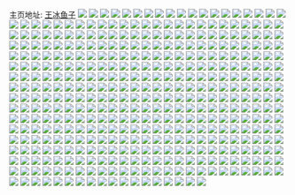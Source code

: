 主页地址: [王冰鱼子](https://weibo.com/u/5140104811) 
![](https://wx4.sinaimg.cn/mw2000/005BRm4jly1gjb1f6do5jj316o1kwkjm.jpg) 
![](https://wx4.sinaimg.cn/mw2000/005BRm4jly1gjb1f8lh24j31kw1kw4qr.jpg) 
![](https://wx4.sinaimg.cn/mw2000/005BRm4jly1gjb1f76wvvj316o1kwb2a.jpg) 
![](https://wx4.sinaimg.cn/mw2000/005BRm4jly1gjb1fb31lfj310q1j4qv5.jpg) 
![](https://wx4.sinaimg.cn/mw2000/005BRm4jly1gjb1f9zhinj316o16o7wh.jpg) 
![](https://wx4.sinaimg.cn/mw2000/005BRm4jly1gjb1f9g8dsj316o16o7wh.jpg) 
![](https://wx4.sinaimg.cn/mw2000/005BRm4jgy1gj2ok2o9hzj30u0140jx5.jpg) 
![](https://wx4.sinaimg.cn/mw2000/005BRm4jgy1gj2ok3k93bj30u0140dkt.jpg) 
![](https://wx4.sinaimg.cn/mw2000/005BRm4jgy1gj2ok4modkj30sz1kwgw3.jpg) 
![](https://wx4.sinaimg.cn/mw2000/005BRm4jgy1gj2ok59hcyj30u00u00v5.jpg) 
![](https://wx4.sinaimg.cn/mw2000/005BRm4jgy1giy0w6clx0j30u00u0why.jpg) 
![](https://wx4.sinaimg.cn/mw2000/005BRm4jgy1giy107efslj30u0140tda.jpg) 
![](https://wx4.sinaimg.cn/mw2000/005BRm4jgy1giy0w7v36jj30u0140wl5.jpg) 
![](https://wx4.sinaimg.cn/mw2000/005BRm4jgy1giy0w8o0ckj30u01400ya.jpg) 
![](https://wx4.sinaimg.cn/mw2000/005BRm4jgy1giy0w744u3j30u0140gpu.jpg) 
![](https://wx4.sinaimg.cn/mw2000/005BRm4jgy1giy0waecyrj30u02ziaou.jpg) 
![](https://wx4.sinaimg.cn/mw2000/005BRm4jgy1giy0wb7kwqj31400u077n.jpg) 
![](https://wx4.sinaimg.cn/mw2000/005BRm4jgy1giy0wc6wgwj30u0230dn2.jpg) 
![](https://wx4.sinaimg.cn/mw2000/005BRm4jgy1giy0wpw01sj30u0411asc.jpg) 
![](https://wx4.sinaimg.cn/mw2000/005BRm4jgy1giy10r2i2rj30u0140tiv.jpg) 
![](https://wx4.sinaimg.cn/mw2000/005BRm4jgy1giy11cf1e1j30u0140dkm.jpg) 
![](https://wx4.sinaimg.cn/mw2000/005BRm4jgy1giy11e4t5qj31400u0agz.jpg) 
![](https://wx4.sinaimg.cn/mw2000/005BRm4jgy1giy11xm4lij30u0145780.jpg) 
![](https://wx4.sinaimg.cn/mw2000/005BRm4jgy1giy11y8detj316n0sg41t.jpg) 
![](https://wx4.sinaimg.cn/mw2000/005BRm4jgy1ghynvsvaumj316o1kwx6p.jpg) 
![](https://wx4.sinaimg.cn/mw2000/005BRm4jgy1ghynvtp07pj31231fxb29.jpg) 
![](https://wx4.sinaimg.cn/mw2000/005BRm4jgy1ghynvumq35j316o1kw7wh.jpg) 
![](https://wx4.sinaimg.cn/mw2000/005BRm4jgy1ghynvvqgrrj316o1kw7wi.jpg) 
![](https://wx4.sinaimg.cn/mw2000/005BRm4jgy1ghynvx6y1ej316o1kw4qq.jpg) 
![](https://wx4.sinaimg.cn/mw2000/005BRm4jgy1ghynvy13twj316o1kw1kx.jpg) 
![](https://wx4.sinaimg.cn/mw2000/005BRm4jgy1ghynvz5t8xj316o1kw1ky.jpg) 
![](https://wx4.sinaimg.cn/mw2000/005BRm4jgy1ghynw027u4j313r1h0b29.jpg) 
![](https://wx4.sinaimg.cn/mw2000/005BRm4jgy1ghynw0t158j316o1kw1kx.jpg) 
![](https://wx4.sinaimg.cn/mw2000/005BRm4jgy1ghsvso1fetj315o8zre87.jpg) 
![](https://wx4.sinaimg.cn/mw2000/005BRm4jgy1ghsvsuxxxvj315oaf3u16.jpg) 
![](https://wx4.sinaimg.cn/mw2000/005BRm4jgy1ghsvthrs21j315o3rfqv8.jpg) 
![](https://wx4.sinaimg.cn/mw2000/005BRm4jgy1ghsvt23ecuj315oalvqvc.jpg) 
![](https://wx4.sinaimg.cn/mw2000/005BRm4jgy1ghsvt7d2jmj315o83r4qw.jpg) 
![](https://wx4.sinaimg.cn/mw2000/005BRm4jgy1ghsvsy38z6j315o6d9qv8.jpg) 
![](https://wx4.sinaimg.cn/mw2000/005BRm4jgy1ghsvtb6kgbj315o93gb2f.jpg) 
![](https://wx4.sinaimg.cn/mw2000/005BRm4jgy1ghsvtlfc7dj315o87ahdx.jpg) 
![](https://wx4.sinaimg.cn/mw2000/005BRm4jgy1ghsvtes2qfj315o5vv1l2.jpg) 
![](https://wx4.sinaimg.cn/mw2000/005BRm4jgy1ghiki7npywj316o1kw1ky.jpg) 
![](https://wx4.sinaimg.cn/mw2000/005BRm4jgy1ghiki64ruqj316o1kwnpd.jpg) 
![](https://wx4.sinaimg.cn/mw2000/005BRm4jgy1ghiki94y7nj316o1kwu0x.jpg) 
![](https://wx4.sinaimg.cn/mw2000/005BRm4jgy1ghiki2pjsbj315o336e83.jpg) 
![](https://wx4.sinaimg.cn/mw2000/005BRm4jgy1ghiki3wg83j31441441kx.jpg) 
![](https://wx4.sinaimg.cn/mw2000/005BRm4jgy1ghiki4gffzj30qo0zkkgs.jpg) 
![](https://wx4.sinaimg.cn/mw2000/005BRm4jgy1ghiki5bv20j315m1jg7wh.jpg) 
![](https://wx4.sinaimg.cn/mw2000/005BRm4jgy1ghikiaiw8nj319t1cqnpd.jpg) 
![](https://wx4.sinaimg.cn/mw2000/005BRm4jgy1ghikibop4jj316o1kwb2a.jpg) 
![](https://wx4.sinaimg.cn/mw2000/005BRm4jgy1ghdvoy2zr8j315o1qix6p.jpg) 
![](https://wx4.sinaimg.cn/mw2000/005BRm4jgy1ghdvouwegyj315o2pakjm.jpg) 
![](https://wx4.sinaimg.cn/mw2000/005BRm4jgy1ghdvoksufkj315o1qikjl.jpg) 
![](https://wx4.sinaimg.cn/mw2000/005BRm4jgy1ghdvoru68aj315o2lmx6q.jpg) 
![](https://wx4.sinaimg.cn/mw2000/005BRm4jgy1ghdvopnxy8j315o3h0hdv.jpg) 
![](https://wx4.sinaimg.cn/mw2000/005BRm4jgy1ghdvot9sdcj315o36lqv6.jpg) 
![](https://wx4.sinaimg.cn/mw2000/005BRm4jgy1ghdvowszntj315o2w6hdv.jpg) 
![](https://wx4.sinaimg.cn/mw2000/005BRm4jgy1ghdvon9hjmj315o36lkjl.jpg) 
![](https://wx4.sinaimg.cn/mw2000/005BRm4jgy1ghdvoo6skfj316o16ou0x.jpg) 
![](https://wx4.sinaimg.cn/mw2000/005BRm4jgy1gh27j4zaxoj31fa0yq4q4.jpg) 
![](https://wx4.sinaimg.cn/mw2000/005BRm4jgy1gh27izedl1j31kw1kwnpe.jpg) 
![](https://wx4.sinaimg.cn/mw2000/005BRm4jgy1gh27iurmpoj316o1kwb2a.jpg) 
![](https://wx4.sinaimg.cn/mw2000/005BRm4jgy1gh27j0jp0cj316o16okjl.jpg) 
![](https://wx4.sinaimg.cn/mw2000/005BRm4jgy1gh27j2b75hj316o1kw1ky.jpg) 
![](https://wx4.sinaimg.cn/mw2000/005BRm4jgy1gh27j3tfrvj316o1kwb2a.jpg) 
![](https://wx4.sinaimg.cn/mw2000/005BRm4jgy1gh27iw37uzj31hc1hcx6p.jpg) 
![](https://wx4.sinaimg.cn/mw2000/005BRm4jgy1gh27ixyi2hj316o16ohdt.jpg) 
![](https://wx4.sinaimg.cn/mw2000/005BRm4jgy1gh27ix0z04j316o16ob29.jpg) 
![](https://wx4.sinaimg.cn/mw2000/005BRm4jgy1gh0ypb8zd1j316o16oaw2.jpg) 
![](https://wx4.sinaimg.cn/mw2000/005BRm4jgy1gh0ypdsixqj316o16o4qp.jpg) 
![](https://wx4.sinaimg.cn/mw2000/005BRm4jgy1gh0ypfn8i2j31kw1kwx6p.jpg) 
![](https://wx4.sinaimg.cn/mw2000/005BRm4jgy1gh0ypgvmbqj31fe1fee81.jpg) 
![](https://wx4.sinaimg.cn/mw2000/005BRm4jgy1ggwhi5ryqvj316o16ohdt.jpg) 
![](https://wx4.sinaimg.cn/mw2000/005BRm4jgy1ggwhi6b781j30bq0dkmzr.jpg) 
![](https://wx4.sinaimg.cn/mw2000/005BRm4jgy1ggwhi8p7i4j31hc1hcb2a.jpg) 
![](https://wx4.sinaimg.cn/mw2000/005BRm4jgy1ggwhi7dpmdj316o16oe81.jpg) 
![](https://wx4.sinaimg.cn/mw2000/005BRm4jgy1ggwhi9kfgsj316o16ob29.jpg) 
![](https://wx4.sinaimg.cn/mw2000/005BRm4jgy1ggwhiadb5bj316o16ohdt.jpg) 
![](https://wx4.sinaimg.cn/mw2000/005BRm4jgy1ggvi3xjsioj30u014047p.jpg) 
![](https://wx4.sinaimg.cn/mw2000/005BRm4jgy1ggvi3yaxs2j31400u0did.jpg) 
![](https://wx4.sinaimg.cn/mw2000/005BRm4jgy1ggvi3zbg51j30u00u010y.jpg) 
![](https://wx4.sinaimg.cn/mw2000/005BRm4jgy1ggvi40cxczj30u00u0gnt.jpg) 
![](https://wx4.sinaimg.cn/mw2000/005BRm4jgy1ggt328fnpwj316o1kw1ky.jpg) 
![](https://wx4.sinaimg.cn/mw2000/005BRm4jgy1ggt32awu9rj316o1kwqv5.jpg) 
![](https://wx4.sinaimg.cn/mw2000/005BRm4jgy1ggt32dxux4j30q20q2e09.jpg) 
![](https://wx4.sinaimg.cn/mw2000/005BRm4jgy1ggt32g5y6aj312c1kw7wh.jpg) 
![](https://wx4.sinaimg.cn/mw2000/005BRm4jgy1ggqyxcb83jj31kw16oqv5.jpg) 
![](https://wx4.sinaimg.cn/mw2000/005BRm4jgy1ggqyxdajpmj31kw16oqv5.jpg) 
![](https://wx4.sinaimg.cn/mw2000/005BRm4jgy1ggqyxebff1j31kw16oqv5.jpg) 
![](https://wx4.sinaimg.cn/mw2000/005BRm4jgy1ggqyxfa5rdj31kw16oqv5.jpg) 
![](https://wx4.sinaimg.cn/mw2000/005BRm4jgy1ggqyxgwm6mj305g04y746.jpg) 
![](https://wx4.sinaimg.cn/mw2000/005BRm4jgy1ggqyxghl1qj31kw1kw1ky.jpg) 
![](https://wx4.sinaimg.cn/mw2000/005BRm4jgy1ggjsk7h5o9j31400u0teg.jpg) 
![](https://wx4.sinaimg.cn/mw2000/005BRm4jgy1ggjsk6mo8qj31400u0n2o.jpg) 
![](https://wx4.sinaimg.cn/mw2000/005BRm4jgy1ggjsk1whmij31400u0agr.jpg) 
![](https://wx4.sinaimg.cn/mw2000/005BRm4jgy1ggjsk2lducj31400u0wki.jpg) 
![](https://wx4.sinaimg.cn/mw2000/005BRm4jgy1ggjsk134gcj30u00u0djd.jpg) 
![](https://wx4.sinaimg.cn/mw2000/005BRm4jgy1ggjsk3rn9cj30u02i07fn.jpg) 
![](https://wx4.sinaimg.cn/mw2000/005BRm4jgy1ggfa2rnx4vj30u00u0jus.jpg) 
![](https://wx4.sinaimg.cn/mw2000/005BRm4jgy1ggfa2t3u5oj30u00u0gp9.jpg) 
![](https://wx4.sinaimg.cn/mw2000/005BRm4jgy1ggfa2ttbn5j30u00u0dit.jpg) 
![](https://wx4.sinaimg.cn/mw2000/005BRm4jgy1ggfa2scs3pj30u00u00vp.jpg) 
![](https://wx4.sinaimg.cn/mw2000/005BRm4jgy1gft8z32jxrj318z0u076r.jpg) 
![](https://wx4.sinaimg.cn/mw2000/005BRm4jgy1gft8yze86yj318z0u0tbb.jpg) 
![](https://wx4.sinaimg.cn/mw2000/005BRm4jgy1gft8ytllzzj30u018zwi6.jpg) 
![](https://wx4.sinaimg.cn/mw2000/005BRm4jgy1gft8z02gsrj30u00u0mze.jpg) 
![](https://wx4.sinaimg.cn/mw2000/005BRm4jgy1gft8yudovqj30u018zjux.jpg) 
![](https://wx4.sinaimg.cn/mw2000/005BRm4jgy1gft8yvzxrij30u00u0dj6.jpg) 
![](https://wx4.sinaimg.cn/mw2000/005BRm4jgy1gft8z21p3uj30vw0u0di2.jpg) 
![](https://wx4.sinaimg.cn/mw2000/005BRm4jgy1gft8yx1696j30u0140adb.jpg) 
![](https://wx4.sinaimg.cn/mw2000/005BRm4jgy1gft8z14zd8j30u01o0gsw.jpg) 
![](https://wx4.sinaimg.cn/mw2000/005BRm4jgy1gfgjhxpkk8j31w01w01l1.jpg) 
![](https://wx4.sinaimg.cn/mw2000/005BRm4jgy1gfgjhyj1vsj30u01907us.jpg) 
![](https://wx4.sinaimg.cn/mw2000/005BRm4jgy1gfgji4oqp2j31w02io4qt.jpg) 
![](https://wx4.sinaimg.cn/mw2000/005BRm4jgy1gfgji5fit8j30nk0nk14g.jpg) 
![](https://wx4.sinaimg.cn/mw2000/005BRm4jgy1gfgjia4go8j31w02io7wo.jpg) 
![](https://wx4.sinaimg.cn/mw2000/005BRm4jgy1gfgji7f8xhj31w01w0e85.jpg) 
![](https://wx4.sinaimg.cn/mw2000/005BRm4jgy1gfd6z6sf9wj30u00vsafp.jpg) 
![](https://wx4.sinaimg.cn/mw2000/005BRm4jgy1geunxgax9vj312g0u0q8h.jpg) 
![](https://wx4.sinaimg.cn/mw2000/005BRm4jgy1geunxisroyj30u01kuadz.jpg) 
![](https://wx4.sinaimg.cn/mw2000/005BRm4jgy1geunxlgmnaj30u00u0di9.jpg) 
![](https://wx4.sinaimg.cn/mw2000/005BRm4jgy1geeffd96vhj30u01400yv.jpg) 
![](https://wx4.sinaimg.cn/mw2000/005BRm4jgy1geefff2jjzj30u0140aiy.jpg) 
![](https://wx4.sinaimg.cn/mw2000/005BRm4jgy1geeffgsr17j30u01407fd.jpg) 
![](https://wx4.sinaimg.cn/mw2000/005BRm4jgy1geeffhx7h4j30u10u07bh.jpg) 
![](https://wx4.sinaimg.cn/mw2000/005BRm4jgy1geeffjumpej30u0140490.jpg) 
![](https://wx4.sinaimg.cn/mw2000/005BRm4jgy1geefflm4rsj30u0140ahz.jpg) 
![](https://wx4.sinaimg.cn/mw2000/005BRm4jgy1ged4r7hf7nj31400u011t.jpg) 
![](https://wx4.sinaimg.cn/mw2000/005BRm4jgy1ged4r8is6jj30u0190gy9.jpg) 
![](https://wx4.sinaimg.cn/mw2000/005BRm4jgy1ged4r6cpkyj31400u0k1k.jpg) 
![](https://wx4.sinaimg.cn/mw2000/005BRm4jgy1ge2prdk130j30e40e5afn.jpg) 
![](https://wx4.sinaimg.cn/mw2000/005BRm4jgy1gdsds7blmtj31901o0x6p.jpg) 
![](https://wx4.sinaimg.cn/mw2000/005BRm4jgy1gdsds8090oj30zh0zke04.jpg) 
![](https://wx4.sinaimg.cn/mw2000/005BRm4jgy1gdsds9hoirj31901o0e82.jpg) 
![](https://wx4.sinaimg.cn/mw2000/005BRm4jgy1gdsdsafp6pj30xr190e81.jpg) 
![](https://wx4.sinaimg.cn/mw2000/005BRm4jgy1gdsdsc4yx3j316q16t4qp.jpg) 
![](https://wx4.sinaimg.cn/mw2000/005BRm4jgy1gdsdsb6xf7j311f0s21df.jpg) 
![](https://wx4.sinaimg.cn/mw2000/005BRm4jgy1gdpsqp14jcj32bc334u0x.jpg) 
![](https://wx4.sinaimg.cn/mw2000/005BRm4jgy1gdpsqqivehj316o0w01kx.jpg) 
![](https://wx4.sinaimg.cn/mw2000/005BRm4jgy1gdpsqpnviyj30rs0rsdlc.jpg) 
![](https://wx4.sinaimg.cn/mw2000/005BRm4jgy1gdlibne5oqj316o1kwhdt.jpg) 
![](https://wx4.sinaimg.cn/mw2000/005BRm4jgy1gdlibmhhgtj31kw16ou0x.jpg) 
![](https://wx4.sinaimg.cn/mw2000/005BRm4jgy1gdlibl95ayj30rs0kuq6s.jpg) 
![](https://wx4.sinaimg.cn/mw2000/005BRm4jgy1gdlibimkcxj316o1kwnpd.jpg) 
![](https://wx4.sinaimg.cn/mw2000/005BRm4jgy1gdlibk93jtj31kw16o1ky.jpg) 
![](https://wx4.sinaimg.cn/mw2000/005BRm4jgy1gdlibkr9pfj30ku0rrjyf.jpg) 
![](https://wx4.sinaimg.cn/mw2000/005BRm4jgy1gdjzpfwe9ij31901o01kz.jpg) 
![](https://wx4.sinaimg.cn/mw2000/005BRm4jgy1gdjzphpzhwj31901o07wk.jpg) 
![](https://wx4.sinaimg.cn/mw2000/005BRm4jgy1gdjzpjfdloj31901o0hdv.jpg) 
![](https://wx4.sinaimg.cn/mw2000/005BRm4jgy1gdjzpli1a4j31o01o0hdw.jpg) 
![](https://wx4.sinaimg.cn/mw2000/005BRm4jgy1gdjzpmozquj31901904qq.jpg) 
![](https://wx4.sinaimg.cn/mw2000/005BRm4jgy1gdjzpoc1kkj31ko16iu0y.jpg) 
![](https://wx4.sinaimg.cn/mw2000/005BRm4jgy1gdjzppl9dfj3190190hdu.jpg) 
![](https://wx4.sinaimg.cn/mw2000/005BRm4jgy1gdjzprb5k8j31901o0x6r.jpg) 
![](https://wx4.sinaimg.cn/mw2000/005BRm4jgy1gdjzptdm18j31o01o0hdv.jpg) 
![](https://wx4.sinaimg.cn/mw2000/005BRm4jgy1gdjzpucd69j312y12yhdt.jpg) 
![](https://wx4.sinaimg.cn/mw2000/005BRm4jgy1gdjzpvtbgxj31o01o01kz.jpg) 
![](https://wx4.sinaimg.cn/mw2000/005BRm4jgy1gdaxpciaxtj316o1kwu0x.jpg) 
![](https://wx4.sinaimg.cn/mw2000/005BRm4jgy1gdaxpegp0jj316o16ohdt.jpg) 
![](https://wx4.sinaimg.cn/mw2000/005BRm4jgy1gdaxpso8w6j30lc00w0bw.jpg) 
![](https://wx4.sinaimg.cn/mw2000/005BRm4jgy1gdaxpf539ej30jf0jgk0f.jpg) 
![](https://wx4.sinaimg.cn/mw2000/005BRm4jgy1gdaxpgqy5dj316o1kwu0x.jpg) 
![](https://wx4.sinaimg.cn/mw2000/005BRm4jgy1gdaxpiaub1j316o1kw4qq.jpg) 
![](https://wx4.sinaimg.cn/mw2000/005BRm4jgy1gdaxpjz5w0j316o1kwb2a.jpg) 
![](https://wx4.sinaimg.cn/mw2000/005BRm4jgy1gd8hasx011j316o1kwqv6.jpg) 
![](https://wx4.sinaimg.cn/mw2000/005BRm4jgy1gd8haqn6xnj30bt0btq7z.jpg) 
![](https://wx4.sinaimg.cn/mw2000/005BRm4jgy1gd8haresqqj313d13d1kx.jpg) 
![](https://wx4.sinaimg.cn/mw2000/005BRm4jgy1gd8haucli0j316o1kwe82.jpg) 
![](https://wx4.sinaimg.cn/mw2000/005BRm4jgy1gd7nkjustzj30u0190gqg.jpg) 
![](https://wx4.sinaimg.cn/mw2000/005BRm4jgy1gd6jyppr9jj30u00u0ndw.jpg) 
![](https://wx4.sinaimg.cn/mw2000/005BRm4jgy1gd6jx2lfytj31o01o01kz.jpg) 
![](https://wx4.sinaimg.cn/mw2000/005BRm4jgy1gd6jx0xht9j31o01o0u0y.jpg) 
![](https://wx4.sinaimg.cn/mw2000/005BRm4jgy1gd6k3rdsnxj30qo0qok7y.jpg) 
![](https://wx4.sinaimg.cn/mw2000/005BRm4jgy1gd6jx57uw3j31o01o07wi.jpg) 
![](https://wx4.sinaimg.cn/mw2000/005BRm4jgy1gd6k3qnf56j30qo0qoncv.jpg) 
![](https://wx4.sinaimg.cn/mw2000/005BRm4jgy1gd1r3ge1h2j31901o0qv5.jpg) 
![](https://wx4.sinaimg.cn/mw2000/005BRm4jgy1gd1r3hyd7kj31401o0x6p.jpg) 
![](https://wx4.sinaimg.cn/mw2000/005BRm4jgy1gd1r6vkkr2j30u0140gp6.jpg) 
![](https://wx4.sinaimg.cn/mw2000/005BRm4jgy1gd1r3d457kj31401o0kjl.jpg) 
![](https://wx4.sinaimg.cn/mw2000/005BRm4jgy1gd1r3fb7fxj30ub19hki9.jpg) 
![](https://wx4.sinaimg.cn/mw2000/005BRm4jgy1gd1r3ec1tuj31901o04qq.jpg) 
![](https://wx4.sinaimg.cn/mw2000/005BRm4jgy1gd1r3iy5czj31o0190kjl.jpg) 
![](https://wx4.sinaimg.cn/mw2000/005BRm4jgy1gd1r3c7uqkj30u00u0ap8.jpg) 
![](https://wx4.sinaimg.cn/mw2000/005BRm4jgy1gd1r6w5iwgj30u0190wht.jpg) 
![](https://wx4.sinaimg.cn/mw2000/005BRm4jgy1gcv3grvzk2j318y1msb2a.jpg) 
![](https://wx4.sinaimg.cn/mw2000/005BRm4jgy1gcqbpg3jy9j31400u0av7.jpg) 
![](https://wx4.sinaimg.cn/mw2000/005BRm4jgy1gcg03lsjoqj315o15ottk.jpg) 
![](https://wx4.sinaimg.cn/mw2000/005BRm4jgy1gcg03l6d2hj31o0190e82.jpg) 
![](https://wx4.sinaimg.cn/mw2000/005BRm4jgy1gcg03m6vrmj30zk0qo10a.jpg) 
![](https://wx4.sinaimg.cn/mw2000/005BRm4jgy1gcdm6oa0uuj30wv17s1e4.jpg) 
![](https://wx4.sinaimg.cn/mw2000/005BRm4jgy1gcdm6oudjaj30u014075u.jpg) 
![](https://wx4.sinaimg.cn/mw2000/005BRm4jgy1gcdm6paqa4j30zk0qoh05.jpg) 
![](https://wx4.sinaimg.cn/mw2000/005BRm4jgy1gccitpnltrj30kt0dvgti.jpg) 
![](https://wx4.sinaimg.cn/mw2000/005BRm4jgy1gcb05drg5dj315o15oav3.jpg) 
![](https://wx4.sinaimg.cn/mw2000/005BRm4jgy1gcb05fd9r5j315o15ohcr.jpg) 
![](https://wx4.sinaimg.cn/mw2000/005BRm4jgy1gcb05kphwhj315o15oh1l.jpg) 
![](https://wx4.sinaimg.cn/mw2000/005BRm4jgy1gcb05hlqykj31kw16onpd.jpg) 
![](https://wx4.sinaimg.cn/mw2000/005BRm4jgy1gcb05eopcij316o16o7wh.jpg) 
![](https://wx4.sinaimg.cn/mw2000/005BRm4jgy1gcb05gmhc4j30zk0qo7pu.jpg) 
![](https://wx4.sinaimg.cn/mw2000/005BRm4jgy1gcb05jyh9nj31801801kx.jpg) 
![](https://wx4.sinaimg.cn/mw2000/005BRm4jgy1gcb05iw3ndj316o1kwx6p.jpg) 
![](https://wx4.sinaimg.cn/mw2000/005BRm4jgy1gcb05l8pxyj30qo0zk4i5.jpg) 
![](https://wx4.sinaimg.cn/mw2000/005BRm4jgy1gbcev0acnnj30u00u0dil.jpg) 
![](https://wx4.sinaimg.cn/mw2000/005BRm4jgy1gbceuz5pr4j30u00u0gor.jpg) 
![](https://wx4.sinaimg.cn/mw2000/005BRm4jgy1gbceuzqlg9j30u00u0dik.jpg) 
![](https://wx4.sinaimg.cn/mw2000/005BRm4jgy1gbcev1bzfyj30u02i0tkg.jpg) 
![](https://wx4.sinaimg.cn/mw2000/005BRm4jgy1gbcev216z2j30u00u0n14.jpg) 
![](https://wx4.sinaimg.cn/mw2000/005BRm4jgy1gbcev3hsmgj30u00u0q6h.jpg) 
![](https://wx4.sinaimg.cn/mw2000/005BRm4jgy1gbcev43dosj30u00u0wit.jpg) 
![](https://wx4.sinaimg.cn/mw2000/005BRm4jgy1gbcev4t9j9j30u00u0wi2.jpg) 
![](https://wx4.sinaimg.cn/mw2000/005BRm4jgy1gbcev2w7xqj30u00u041i.jpg) 
![](https://wx4.sinaimg.cn/mw2000/005BRm4jgy1gb82r5vwenj30u00u0gqb.jpg) 
![](https://wx4.sinaimg.cn/mw2000/005BRm4jgy1gb82r6x6x0j30u00u00xm.jpg) 
![](https://wx4.sinaimg.cn/mw2000/005BRm4jgy1gb82r90lbbj30u00u00wv.jpg) 
![](https://wx4.sinaimg.cn/mw2000/005BRm4jgy1gb82r7vpd7j30u00u0wio.jpg) 
![](https://wx4.sinaimg.cn/mw2000/005BRm4jgy1gb82r9x93nj30u00u0q5g.jpg) 
![](https://wx4.sinaimg.cn/mw2000/005BRm4jgy1gb82rmsamej30u00u010g.jpg) 
![](https://wx4.sinaimg.cn/mw2000/005BRm4jgy1gb3avcxsfij31kw1kwhdt.jpg) 
![](https://wx4.sinaimg.cn/mw2000/005BRm4jgy1gb3av7t41aj316o1kwqv5.jpg) 
![](https://wx4.sinaimg.cn/mw2000/005BRm4jgy1gb3avbxbtkj31kw16ob2a.jpg) 
![](https://wx4.sinaimg.cn/mw2000/005BRm4jgy1gb3avan1u7j31kw16oe82.jpg) 
![](https://wx4.sinaimg.cn/mw2000/005BRm4jgy1gb3av9db2gj31kw16oe82.jpg) 
![](https://wx4.sinaimg.cn/mw2000/005BRm4jgy1gb3av6vngrj31kw16o4qq.jpg) 
![](https://wx4.sinaimg.cn/mw2000/005BRm4jgy1gavw0850eqj30zk0qox5k.jpg) 
![](https://wx4.sinaimg.cn/mw2000/005BRm4jgy1gavw0209a0j31o0190u0x.jpg) 
![](https://wx4.sinaimg.cn/mw2000/005BRm4jgy1gavw07j0gqj31o0190b2b.jpg) 
![](https://wx4.sinaimg.cn/mw2000/005BRm4jgy1gavw03gxe6j31o01o0kjl.jpg) 
![](https://wx4.sinaimg.cn/mw2000/005BRm4jgy1gavw04z8d9j31o0190qv7.jpg) 
![](https://wx4.sinaimg.cn/mw2000/005BRm4jgy1gavw05zkrqj3190190e82.jpg) 
![](https://wx4.sinaimg.cn/mw2000/005BRm4jgy1gai8a6h1ffj30u01407b9.jpg) 
![](https://wx4.sinaimg.cn/mw2000/005BRm4jly1gacutgkelij316o16oqv5.jpg) 
![](https://wx4.sinaimg.cn/mw2000/005BRm4jly1g9kk1ylig0j31901o07wj.jpg) 
![](https://wx4.sinaimg.cn/mw2000/005BRm4jly1g9kk26yidgj31901o07wj.jpg) 
![](https://wx4.sinaimg.cn/mw2000/005BRm4jly1g9kk1uvxz7j31901o04qr.jpg) 
![](https://wx4.sinaimg.cn/mw2000/005BRm4jly1g9kk25fu8bj318z18yx6p.jpg) 
![](https://wx4.sinaimg.cn/mw2000/005BRm4jly1g9kk1w2aslj31js15vu0x.jpg) 
![](https://wx4.sinaimg.cn/mw2000/005BRm4jly1g9kk20srlvj31541itb2a.jpg) 
![](https://wx4.sinaimg.cn/mw2000/005BRm4jly1g9kk1zoysxj31900xr7wh.jpg) 
![](https://wx4.sinaimg.cn/mw2000/005BRm4jly1g9kk24a19mj31901o0kjn.jpg) 
![](https://wx4.sinaimg.cn/mw2000/005BRm4jly1g9kk226hr0j3190190e81.jpg) 
![](https://wx4.sinaimg.cn/mw2000/005BRm4jly1g9an1p2psoj31901o0b2a.jpg) 
![](https://wx4.sinaimg.cn/mw2000/005BRm4jly1g9an1sqs75j31901o0u0x.jpg) 
![](https://wx4.sinaimg.cn/mw2000/005BRm4jly1g9an1qutv0j318w1l7kjl.jpg) 
![](https://wx4.sinaimg.cn/mw2000/005BRm4jly1g91gtqf5caj31o0190kjl.jpg) 
![](https://wx4.sinaimg.cn/mw2000/005BRm4jly1g91gthg7rhj315o2bcu0x.jpg) 
![](https://wx4.sinaimg.cn/mw2000/005BRm4jly1g91gtid8x5j315o1qihdt.jpg) 
![](https://wx4.sinaimg.cn/mw2000/005BRm4jly1g91gtncvvqj31hc140kjl.jpg) 
![](https://wx4.sinaimg.cn/mw2000/005BRm4jly1g91gtpeozfj31901o0qv6.jpg) 
![](https://wx4.sinaimg.cn/mw2000/005BRm4jly1g91gtkz4auj318z1o01ky.jpg) 
![](https://wx4.sinaimg.cn/mw2000/005BRm4jly1g91gtmiqm9j31901o0npe.jpg) 
![](https://wx4.sinaimg.cn/mw2000/005BRm4jly1g91gtj3h53j31kw16okjl.jpg) 
![](https://wx4.sinaimg.cn/mw2000/005BRm4jly1g91gtjydjbj31kw16o4qp.jpg) 
![](https://wx4.sinaimg.cn/mw2000/005BRm4jgy1g8ojc4apv0j30o40o3dih.jpg) 
![](https://wx4.sinaimg.cn/mw2000/005BRm4jgy1g8ojc5v7wkj30u0140tda.jpg) 
![](https://wx4.sinaimg.cn/mw2000/005BRm4jgy1g8ojc56gsdj30u0140gq8.jpg) 
![](https://wx4.sinaimg.cn/mw2000/005BRm4jly1g8nfp6gus0j31400u0kiw.jpg) 
![](https://wx4.sinaimg.cn/mw2000/005BRm4jly1g8nfp8f3afj315o1qinpd.jpg) 
![](https://wx4.sinaimg.cn/mw2000/005BRm4jly1g8nfp9v4r3j315o1qinpd.jpg) 
![](https://wx4.sinaimg.cn/mw2000/005BRm4jly1g8nfpammr6j315o1qgqv5.jpg) 
![](https://wx4.sinaimg.cn/mw2000/005BRm4jly1g8nfpbpud3j315o1qinpd.jpg) 
![](https://wx4.sinaimg.cn/mw2000/005BRm4jly1g8nfpczpdnj315o1qiu0x.jpg) 
![](https://wx4.sinaimg.cn/mw2000/005BRm4jly1g8nfpfiz1ej315o57g1l1.jpg) 
![](https://wx4.sinaimg.cn/mw2000/005BRm4jly1g8nfpjea50j315o2lrkjm.jpg) 
![](https://wx4.sinaimg.cn/mw2000/005BRm4jly1g8nfpm0q04j315o3gyu0z.jpg) 
![](https://wx4.sinaimg.cn/mw2000/005BRm4jly1g8luqhxqpej315o62o1l1.jpg) 
![](https://wx4.sinaimg.cn/mw2000/005BRm4jly1g8luqjfhp2j315o3h0npe.jpg) 
![](https://wx4.sinaimg.cn/mw2000/005BRm4jly1g8luqpt0mvj315o1qf7wh.jpg) 
![](https://wx4.sinaimg.cn/mw2000/005BRm4jly1g8luqlvehuj315o2lrx6p.jpg) 
![](https://wx4.sinaimg.cn/mw2000/005BRm4jly1g8luqnng0bj30u00u0ng9.jpg) 
![](https://wx4.sinaimg.cn/mw2000/005BRm4jly1g8luqkjivgj315o3h0kjm.jpg) 
![](https://wx4.sinaimg.cn/mw2000/005BRm4jly1g8luqoee11j315o1qie81.jpg) 
![](https://wx4.sinaimg.cn/mw2000/005BRm4jly1g8luqp2t67j315o1qinpd.jpg) 
![](https://wx4.sinaimg.cn/mw2000/005BRm4jly1g8luqn0ym3j315o2lre82.jpg) 
![](https://wx4.sinaimg.cn/mw2000/005BRm4jly1g8530ht1daj315o2lmhdu.jpg) 
![](https://wx4.sinaimg.cn/mw2000/005BRm4jly1g8530klhunj315o336x6p.jpg) 
![](https://wx4.sinaimg.cn/mw2000/005BRm4jly1g8530lqcaqj30u00u07oi.jpg) 
![](https://wx4.sinaimg.cn/mw2000/005BRm4jly1g8530n4eaij30u00u0kbl.jpg) 
![](https://wx4.sinaimg.cn/mw2000/005BRm4jly1g8530okyksj315o1s4b29.jpg) 
![](https://wx4.sinaimg.cn/mw2000/005BRm4jly1g8530pf6yyj31400u01kx.jpg) 
![](https://wx4.sinaimg.cn/mw2000/005BRm4jly1g7uedf7n9oj30rs0rs16q.jpg) 
![](https://wx4.sinaimg.cn/mw2000/005BRm4jly1g7sx648zahj30u00u0kde.jpg) 
![](https://wx4.sinaimg.cn/mw2000/005BRm4jly1g7sx67d3fej30j60j6q88.jpg) 
![](https://wx4.sinaimg.cn/mw2000/005BRm4jly1g7sx63den0j31o01o0hdt.jpg) 
![](https://wx4.sinaimg.cn/mw2000/005BRm4jly1g7q24q0lmej31921o0e83.jpg) 
![](https://wx4.sinaimg.cn/mw2000/005BRm4jly1g7q24m7s8sj31901o0u0z.jpg) 
![](https://wx4.sinaimg.cn/mw2000/005BRm4jly1g7q252vt59j31o0280qva.jpg) 
![](https://wx4.sinaimg.cn/mw2000/005BRm4jly1g7q24objwaj31901o0e83.jpg) 
![](https://wx4.sinaimg.cn/mw2000/005BRm4jly1g7q24z6unmj321z1jhqv9.jpg) 
![](https://wx4.sinaimg.cn/mw2000/005BRm4jly1g7q24uzr0kj32c0340x6t.jpg) 
![](https://wx4.sinaimg.cn/mw2000/005BRm4jgy1g7oaawuxocj30u0140dk7.jpg) 
![](https://wx4.sinaimg.cn/mw2000/005BRm4jgy1g7oaawco3mj30u0140jva.jpg) 
![](https://wx4.sinaimg.cn/mw2000/005BRm4jgy1g7oaazg56dj30u03c2k3d.jpg) 
![](https://wx4.sinaimg.cn/mw2000/005BRm4jgy1g7oaavtdgkj30u02d07fn.jpg) 
![](https://wx4.sinaimg.cn/mw2000/005BRm4jgy1g7oab0890pj30u01qi45k.jpg) 
![](https://wx4.sinaimg.cn/mw2000/005BRm4jgy1g7oaauvd71j30u01dz7cx.jpg) 
![](https://wx4.sinaimg.cn/mw2000/005BRm4jgy1g7oaau8lq6j30u0190q9r.jpg) 
![](https://wx4.sinaimg.cn/mw2000/005BRm4jgy1g7oaayfd2yj30u0281doh.jpg) 
![](https://wx4.sinaimg.cn/mw2000/005BRm4jgy1g7oaaxjnb6j30u0140jxt.jpg) 
![](https://wx4.sinaimg.cn/mw2000/005BRm4jly1g78311mjvyj31400u0adf.jpg) 
![](https://wx4.sinaimg.cn/mw2000/005BRm4jly1g78312makzj31400u07d4.jpg) 
![](https://wx4.sinaimg.cn/mw2000/005BRm4jly1g7831313lej31140rsgoe.jpg) 
![](https://wx4.sinaimg.cn/mw2000/005BRm4jly1g78313cgelj30td0m0jtk.jpg) 
![](https://wx4.sinaimg.cn/mw2000/005BRm4jly1g783125uwdj30u00u07a4.jpg) 
![](https://wx4.sinaimg.cn/mw2000/005BRm4jly1g78313lifnj30qo0q7jtz.jpg) 
![](https://wx4.sinaimg.cn/mw2000/005BRm4jly1g76wiikzj5j31401o0u0x.jpg) 
![](https://wx4.sinaimg.cn/mw2000/005BRm4jly1g76wihqut9j31401o0qv5.jpg) 
![](https://wx4.sinaimg.cn/mw2000/005BRm4jly1g76wijcpcjj31401o0qv5.jpg) 
![](https://wx4.sinaimg.cn/mw2000/005BRm4jly1g76f8zcbwzj315o22le82.jpg) 
![](https://wx4.sinaimg.cn/mw2000/005BRm4jly1g76f8x7xp4j315o2lrqv6.jpg) 
![](https://wx4.sinaimg.cn/mw2000/005BRm4jly1g76f8w033aj315o27ub2a.jpg) 
![](https://wx4.sinaimg.cn/mw2000/005BRm4jly1g76f8ydog4j315o2bce82.jpg) 
![](https://wx4.sinaimg.cn/mw2000/005BRm4jly1g70ldxtl96j30u0190tgb.jpg) 
![](https://wx4.sinaimg.cn/mw2000/005BRm4jly1g70ldv41ljj30u0190tei.jpg) 
![](https://wx4.sinaimg.cn/mw2000/005BRm4jly1g70ldwoigvj30u018y0zg.jpg) 
![](https://wx4.sinaimg.cn/mw2000/005BRm4jly1g70ldtx8j3j30u02i0ar0.jpg) 
![](https://wx4.sinaimg.cn/mw2000/005BRm4jly1g70ldvlyqwj30u019044h.jpg) 
![](https://wx4.sinaimg.cn/mw2000/005BRm4jly1g70ldulzd6j30u019048s.jpg) 
![](https://wx4.sinaimg.cn/mw2000/005BRm4jly1g70ldw5q03j30u0190jzs.jpg) 
![](https://wx4.sinaimg.cn/mw2000/005BRm4jly1g70ldx7k88j30u019010u.jpg) 
![](https://wx4.sinaimg.cn/mw2000/005BRm4jly1g70ldyr8tej30u0190afn.jpg) 
![](https://wx4.sinaimg.cn/mw2000/005BRm4jly1g6zyem18qhj31400u07o0.jpg) 
![](https://wx4.sinaimg.cn/mw2000/005BRm4jly1g6zyehxyhlj315o1qie81.jpg) 
![](https://wx4.sinaimg.cn/mw2000/005BRm4jly1g6zyeh8eqqj315o1qib29.jpg) 
![](https://wx4.sinaimg.cn/mw2000/005BRm4jly1g6zyekfohfj31400u07r9.jpg) 
![](https://wx4.sinaimg.cn/mw2000/005BRm4jly1g6zyelnzw2j311j0s4000.jpg) 
![](https://wx4.sinaimg.cn/mw2000/005BRm4jly1g6zyelbxxjj31400u0qjr.jpg) 
![](https://wx4.sinaimg.cn/mw2000/005BRm4jly1g6zyekvzrfj31400u0tpc.jpg) 
![](https://wx4.sinaimg.cn/mw2000/005BRm4jly1g6zyejrenfj31401o0kjl.jpg) 
![](https://wx4.sinaimg.cn/mw2000/005BRm4jly1g6zyeilw8aj315o1qihdt.jpg) 
![](https://wx4.sinaimg.cn/mw2000/005BRm4jly1g6zicffho2j30nb0hhdmd.jpg) 
![](https://wx4.sinaimg.cn/mw2000/005BRm4jly1g6wjb7q2owj315o1qiqv5.jpg) 
![](https://wx4.sinaimg.cn/mw2000/005BRm4jly1g6wjb6y9gej315o1qiqv5.jpg) 
![](https://wx4.sinaimg.cn/mw2000/005BRm4jly1g6wjb8lmk3j31400u04qp.jpg) 
![](https://wx4.sinaimg.cn/mw2000/005BRm4jly1g6wjb5hyvxj315o336u0x.jpg) 
![](https://wx4.sinaimg.cn/mw2000/005BRm4jly1g6wjb4nvphj315o336u0x.jpg) 
![](https://wx4.sinaimg.cn/mw2000/005BRm4jly1g6wjb6ao30j315o1s6kjl.jpg) 
![](https://wx4.sinaimg.cn/mw2000/005BRm4jgy1g6nngsom3oj30u0140n5q.jpg) 
![](https://wx4.sinaimg.cn/mw2000/005BRm4jgy1g6nnguqql4j30u00u0gs5.jpg) 
![](https://wx4.sinaimg.cn/mw2000/005BRm4jgy1g6nngvrl8qj30mw0uj785.jpg) 
![](https://wx4.sinaimg.cn/mw2000/005BRm4jgy1g6nngxqp79j31410u07av.jpg) 
![](https://wx4.sinaimg.cn/mw2000/005BRm4jgy1g6nngzla83j31400u0dox.jpg) 
![](https://wx4.sinaimg.cn/mw2000/005BRm4jgy1g6nnh1h2kaj31410u0k0c.jpg) 
![](https://wx4.sinaimg.cn/mw2000/005BRm4jgy1g6nnh3akrjj31430u0n4n.jpg) 
![](https://wx4.sinaimg.cn/mw2000/005BRm4jgy1g6nngqw627j31400u00zg.jpg) 
![](https://wx4.sinaimg.cn/mw2000/005BRm4jgy1g6nnhkrt4bj30u0190q7r.jpg) 
![](https://wx4.sinaimg.cn/mw2000/005BRm4jgy1g6kcxcc6hgj30u01401kx.jpg) 
![](https://wx4.sinaimg.cn/mw2000/005BRm4jgy1g6kcxd52qkj30u01401kx.jpg) 
![](https://wx4.sinaimg.cn/mw2000/005BRm4jgy1g6kcxbm6k8j30u01404qp.jpg) 
![](https://wx4.sinaimg.cn/mw2000/005BRm4jgy1g6gzq3mztpj30u0190dhm.jpg) 
![](https://wx4.sinaimg.cn/mw2000/005BRm4jgy1g6gzq4c8loj30u0190wk7.jpg) 
![](https://wx4.sinaimg.cn/mw2000/005BRm4jgy1g6gxu6bermj31230u076i.jpg) 
![](https://wx4.sinaimg.cn/mw2000/005BRm4jgy1g6gxvi4255j30kb0j6758.jpg) 
![](https://wx4.sinaimg.cn/mw2000/005BRm4jgy1g6e6p8jh6pj31520zkkby.jpg) 
![](https://wx4.sinaimg.cn/mw2000/005BRm4jgy1g6e6p994voj315o15o1kx.jpg) 
![](https://wx4.sinaimg.cn/mw2000/005BRm4jgy1g6e6p9ru29j315o15ox2j.jpg) 
![](https://wx4.sinaimg.cn/mw2000/005BRm4jgy1g6e6pac9ctj315o15o1iv.jpg) 
![](https://wx4.sinaimg.cn/mw2000/005BRm4jgy1g6e6pb0p77j315o15otva.jpg) 
![](https://wx4.sinaimg.cn/mw2000/005BRm4jgy1g6e6pbpe8vj31o01o07wh.jpg) 
![](https://wx4.sinaimg.cn/mw2000/005BRm4jgy1g6e6pcb7c1j315o15o4qp.jpg) 
![](https://wx4.sinaimg.cn/mw2000/005BRm4jgy1g6e6pcweehj315o15o7tv.jpg) 
![](https://wx4.sinaimg.cn/mw2000/005BRm4jgy1g6e6pjds8uj31401o0npd.jpg) 
![](https://wx4.sinaimg.cn/mw2000/005BRm4jgy1g6bqzg03c7j315o2dyhdu.jpg) 
![](https://wx4.sinaimg.cn/mw2000/005BRm4jgy1g6bqzhuiloj31400qo1kx.jpg) 
![](https://wx4.sinaimg.cn/mw2000/005BRm4jgy1g6bqzh6l45j30x40u0h94.jpg) 
![](https://wx4.sinaimg.cn/mw2000/005BRm4jgy1g6bqzdukvqj315o1eae81.jpg) 
![](https://wx4.sinaimg.cn/mw2000/005BRm4jgy1g6bqzgqkkfj31400qox6e.jpg) 
![](https://wx4.sinaimg.cn/mw2000/005BRm4jgy1g6bqzcj8x1j30qj0fs7gq.jpg) 
![](https://wx4.sinaimg.cn/mw2000/005BRm4jgy1g66ithwj5cj315o3wrx6q.jpg) 
![](https://wx4.sinaimg.cn/mw2000/005BRm4jgy1g60swfce89j308c08ct8o.jpg) 
![](https://wx4.sinaimg.cn/mw2000/005BRm4jgy1g5xsqy6ty3j31400u07wh.jpg) 
![](https://wx4.sinaimg.cn/mw2000/005BRm4jgy1g5xsqxp6tcj31400u0qum.jpg) 
![](https://wx4.sinaimg.cn/mw2000/005BRm4jgy1g5xsqx8dnwj31400u01kx.jpg) 
![](https://wx4.sinaimg.cn/mw2000/005BRm4jgy1g5w6blvp33j30u01s6aeo.jpg) 
![](https://wx4.sinaimg.cn/mw2000/005BRm4jgy1g5w6bn783gj315o1qinpd.jpg) 
![](https://wx4.sinaimg.cn/mw2000/005BRm4jgy1g5w6ci53vzj31400u0njo.jpg) 
![](https://wx4.sinaimg.cn/mw2000/005BRm4jgy1g5w6cw3962j315o1qikjl.jpg) 
![](https://wx4.sinaimg.cn/mw2000/005BRm4jgy1g5qbvtrsujj30rs0kuq5h.jpg) 
![](https://wx4.sinaimg.cn/mw2000/005BRm4jgy1g5qbvu781rj30u018vjxv.jpg) 
![](https://wx4.sinaimg.cn/mw2000/005BRm4jgy1g5qbvulsvqj30s11o0qja.jpg) 
![](https://wx4.sinaimg.cn/mw2000/005BRm4jgy1g07k1evr9rj30u00mi43r.jpg) 
![](https://wx4.sinaimg.cn/mw2000/005BRm4jgy1g07ka1209aj30jx0mt41f.jpg) 
![](https://wx4.sinaimg.cn/mw2000/005BRm4jgy1g07ka1kx9hj31401o0h4p.jpg) 
![](https://wx4.sinaimg.cn/mw2000/005BRm4jgy1g07ka23y5hj31401o07os.jpg) 
![](https://wx4.sinaimg.cn/mw2000/005BRm4jgy1fzwqxrne8dj30zk0qoazj.jpg) 
![](https://wx4.sinaimg.cn/mw2000/005BRm4jgy1fzwqxs7ngmj30zk0qotza.jpg) 
![](https://wx4.sinaimg.cn/mw2000/005BRm4jgy1fzwqxsvqqzj30s50zk4or.jpg) 
![](https://wx4.sinaimg.cn/mw2000/005BRm4jgy1fzwqxtn4ytj30sj119nos.jpg) 
![](https://wx4.sinaimg.cn/mw2000/005BRm4jgy1fzwqxv1gszj30zk0q17vu.jpg) 
![](https://wx4.sinaimg.cn/mw2000/005BRm4jgy1fzwqxwu2b0j31401o0hdu.jpg) 
![](https://wx4.sinaimg.cn/mw2000/005BRm4jgy1fzwqxzf84sj30k00zkh4j.jpg) 
![](https://wx4.sinaimg.cn/mw2000/005BRm4jgy1fzwqxzrpn9j31400u0jx6.jpg) 
![](https://wx4.sinaimg.cn/mw2000/005BRm4jgy1fzwqxzzircj31400u0tcs.jpg) 
![](https://wx4.sinaimg.cn/mw2000/005BRm4jgy1fzqn7m5awcj31400u0ajh.jpg) 
![](https://wx4.sinaimg.cn/mw2000/005BRm4jgy1fzqn7mhtxxj31400u0akf.jpg) 
![](https://wx4.sinaimg.cn/mw2000/005BRm4jgy1fzqn7mvcy0j31400u0gv1.jpg) 
![](https://wx4.sinaimg.cn/mw2000/005BRm4jgy1fzqn7n7gpxj30k00u0qf7.jpg) 
![](https://wx4.sinaimg.cn/mw2000/005BRm4jgy1fzqn7nisqej30k00u0wn7.jpg) 
![](https://wx4.sinaimg.cn/mw2000/005BRm4jgy1fzqn851ebzj30k00u013d.jpg) 
![](https://wx4.sinaimg.cn/mw2000/005BRm4jgy1fzqn7ny9aaj30zk0qowzs.jpg) 
![](https://wx4.sinaimg.cn/mw2000/005BRm4jgy1fzqn7oel6ij30k00u04bg.jpg) 
![](https://wx4.sinaimg.cn/mw2000/005BRm4jgy1fzqn7p8qkzj30k00u04ce.jpg) 
![](https://wx4.sinaimg.cn/mw2000/005BRm4jgy1fubdb9gcuej308c08cgmv.jpg) 
![](https://wx4.sinaimg.cn/mw2000/005BRm4jgy1fuarjdtrx9j30hs0hsq3u.jpg) 
![](https://wx4.sinaimg.cn/mw2000/005BRm4jgy1fu8zjgrk9zj30zk0qo7e2.jpg) 
![](https://wx4.sinaimg.cn/mw2000/005BRm4jgy1fu8zjwpjwlj30ni0vkgyu.jpg) 
![](https://wx4.sinaimg.cn/mw2000/005BRm4jgy1fu8zkgd1l8j30zk0qoqp0.jpg) 
![](https://wx4.sinaimg.cn/mw2000/005BRm4jgy1fu8zkohb3hj30k00u0k31.jpg) 
![](https://wx4.sinaimg.cn/mw2000/005BRm4jgy1fu8zm5r71kj31o0190e82.jpg) 
![](https://wx4.sinaimg.cn/mw2000/005BRm4jgy1fu8zn5wwsdj30u00u0x6h.jpg) 
![](https://wx4.sinaimg.cn/mw2000/005BRm4jgy1ftvihbmt4mj30np0hsacs.jpg) 
![](https://wx4.sinaimg.cn/mw2000/005BRm4jgy1ftviifwt8dj30qo0zkq7q.jpg) 
